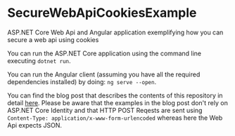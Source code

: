 # SecureWebApiCookiesExample
ASP.NET Core Web Api and Angular application exemplifying how you can secure a web api using cookies

You can run the ASP.NET Core application using the command line executing `dotnet run`.

You can run the Angular client (assuming you have all the required dependencies installed) by doing: `ng serve --open`.

You can find the blog post that describes the contents of this repository in detail [here](https://www.blinkingcaret.com/2018/07/18/secure-an-asp-net-core-web-api-using-cookies/). Please be aware that the examples in the blog post don't rely on ASP.NET Core Identity and that HTTP POST Reqests are sent using `Content-Type: application/x-www-form-urlencoded` whereas here the Web Api expects JSON.
